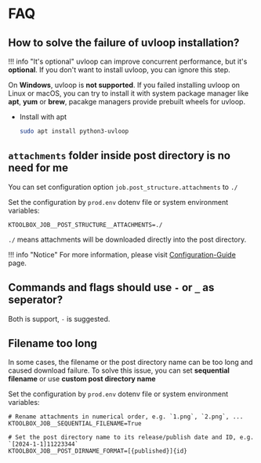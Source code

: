 # FAQ

## How to solve the failure of uvloop installation?

!!! info "It's optional"
    uvloop can improve concurrent performance, but it's **optional**. 
    If you don't want to install uvloop, you can ignore this step.

On **Windows**, uvloop is **not supported**. If you failed installing uvloop on Linux or macOS, 
you can try to install it with system package manager like **apt**, **yum** or **brew**, 
pacakge managers provide prebuilt wheels for uvloop.

- Install with apt
    ```bash
    sudo apt install python3-uvloop
    ```

## `attachments` folder inside post directory is no need for me

You can set configuration option `job.post_structure.attachments` to `./`

Set the configuration by `prod.env` dotenv file or system environment variables:
```dotenv
KTOOLBOX_JOB__POST_STRUCTURE__ATTACHMENTS=./
```

`./` means attachments will be downloaded directly into the post directory.

!!! info "Notice"
    For more information, please visit [Configuration-Guide](configuration/guide.md) page.

## Commands and flags should use `-` or `_` as seperator?

Both is support, `-` is suggested.

## Filename too long

In some cases, the filename or the post directory name can be too long and caused download failure.
To solve this issue, you can set **sequential filename** or use **custom post directory name**

Set the configuration by `prod.env` dotenv file or system environment variables:
```dotenv
# Rename attachments in numerical order, e.g. `1.png`, `2.png`, ...
KTOOLBOX_JOB__SEQUENTIAL_FILENAME=True

# Set the post directory name to its release/publish date and ID, e.g. `[2024-1-1]11223344`
KTOOLBOX_JOB__POST_DIRNAME_FORMAT=[{published}]{id}
```